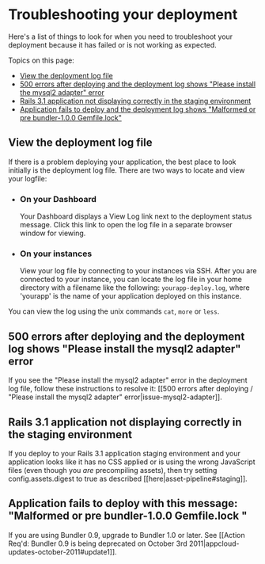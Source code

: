# Troubleshooting your deployment

Here's a list of things to look for when you need to troubleshoot your deployment because it has failed or is not working as expected.

Topics on this page:

* [View the deployment log file][1] 
* [500 errors after deploying and the deployment log shows "Please install the mysql2 adapter" error][2]
* [Rails 3.1 application not displaying correctly in the staging environment][3]
* [Application fails to deploy and the deployment log shows "Malformed or pre bundler-1.0.0 Gemfile.lock"][4]


<h2 id="topic1"> View the deployment log file</h2>

If there is a problem deploying your application, the best place to look initially is the deployment log file. There are two ways to locate and view your logfile:

* ### On your Dashboard
  Your Dashboard displays a View Log link next to the deployment status message. Click this link to open the log file in a separate browser window for viewing.

* ### On your instances
  View your log file by connecting to your instances via SSH. After you are 
  connected to your instance, you can locate the log file in your home directory 
  with a filename like the following: `yourapp-deploy.log`, where 'yourapp' is the 
  name of your application deployed on this instance.

You can view the log using the unix commands `cat`, `more` or `less`.

<h2 id="topic2">  500 errors after deploying and the deployment log shows "Please install the mysql2 adapter" error</h2>

If you see the "Please install the mysql2 adapter" error in the deployment log file, follow these instructions to resolve it: [[500 errors after deploying / "Please install the mysql2 adapter" error|issue-mysql2-adapter]]. 

<h2 id="topic3"> Rails 3.1 application not displaying correctly in the staging environment </h2>

If you deploy to your Rails 3.1 application staging environment and your application looks like it has no CSS applied or is using the wrong JavaScript files (even though you _are_ precompiling assets), then try setting config.assets.digest to true as described [[here|asset-pipeline#staging]].

<h2 id="topic4"> Application fails to deploy with this message: "Malformed or pre bundler-1.0.0 Gemfile.lock "</h2>

If you are using Bundler 0.9, upgrade to Bundler 1.0 or later. See [[Action Req'd: Bundler 0.9 is being deprecated on October 3rd 2011|appcloud-updates-october-2011#update1]].

[1]: #topic1        "topic1"
[2]: #topic2        "topic2"
[3]: #topic3        "topic3"
[4]: #topic4		    "topic4"